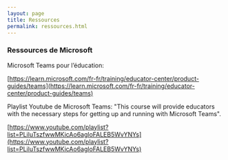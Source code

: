 ```yaml
---
layout: page
title: Ressources
permalink: ressources.html
---
```


### Ressources de Microsoft   

Microsoft Teams pour l’éducation: 

[https://learn.microsoft.com/fr-fr/training/educator-center/product-guides/teams](https://learn.microsoft.com/fr-fr/training/educator-center/product-guides/teams)

Playlist Youtube de Microsoft Teams: "This course will provide educators with the necessary steps for getting up and running with Microsoft Teams".

[https://www.youtube.com/playlist?list=PLiluTszfwwMKicAo6agloFALEB5WvYNYs](https://www.youtube.com/playlist?list=PLiluTszfwwMKicAo6agloFALEB5WvYNYs)

